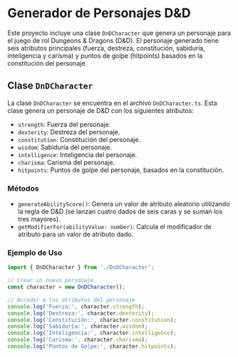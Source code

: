 # Generador de Personajes D&D

Este proyecto incluye una clase `DnDCharacter` que genera un personaje para el juego de rol Dungeons & Dragons (D&D). El personaje generado tiene seis atributos principales (fuerza, destreza, constitución, sabiduría, inteligencia y carisma) y puntos de golpe (hitpoints) basados en la constitución del personaje.

## Clase `DnDCharacter`

La clase `DnDCharacter` se encuentra en el archivo `DnDCharacter.ts`. Esta clase genera un personaje de D&D con los siguientes atributos:

- `strength`: Fuerza del personaje.
- `dexterity`: Destreza del personaje.
- `constitution`: Constitución del personaje.
- `wisdom`: Sabiduría del personaje.
- `intelligence`: Inteligencia del personaje.
- `charisma`: Carisma del personaje.
- `hitpoints`: Puntos de golpe del personaje, basados en la constitución.

### Métodos

- `generateAbilityScore()`: Genera un valor de atributo aleatorio utilizando la regla de D&D (se lanzan cuatro dados de seis caras y se suman los tres mayores).
- `getModifierFor(abilityValue: number)`: Calcula el modificador de atributo para un valor de atributo dado.

### Ejemplo de Uso

```typescript
import { DnDCharacter } from './DnDCharacter';

// Crear un nuevo personaje
const character = new DnDCharacter();

// Acceder a los atributos del personaje
console.log('Fuerza:', character.strength);
console.log('Destreza:', character.dexterity);
console.log('Constitución:', character.constitution);
console.log('Sabiduría:', character.wisdom);
console.log('Inteligencia:', character.intelligence);
console.log('Carisma:', character.charisma);
console.log('Puntos de Golpe:', character.hitpoints);
```

